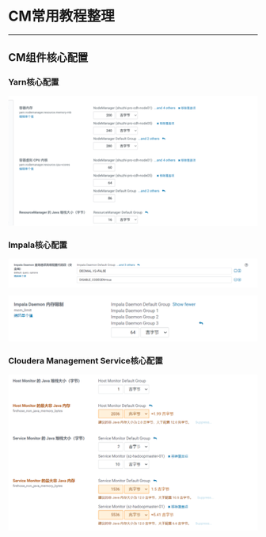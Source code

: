 
# CM常用教程整理

---

## CM组件核心配置
### Yarn核心配置
![img](imgs/1c92e2f2908fb06710e10a83a6ef15e3.png) </br>

### Impala核心配置
![img](imgs/48357469053243.png) </br>

![img](imgs/32643856749589.png) </br>


### Cloudera Management Service核心配置
![img](imgs/274583974596.png) </br>